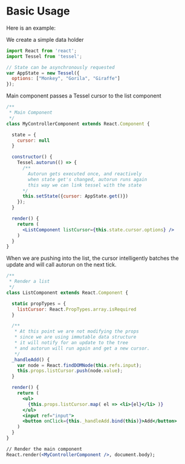 # Basic Usage
Here is an example:

We create a simple data holder

```jsx
import React from 'react';
import Tessel from 'tessel';

// State can be asynchronously requested
var AppState = new Tessel({
  options: ["Monkey", "Gorila", "Giraffe"]
});

```

Main component passes a Tessel cursor to the list component

```jsx
/**
 * Main Component
 */
class MyControllerComponent extends React.Component {

  state = {
    cursor: null
  }

  constructor() {
    Tessel.autorun(() => {
      /**
        Autorun gets executed once, and reactively
        when state get's changed, autorun runs again
        this way we can link tessel with the state
      */
      this.setState({cursor: AppState.get()})
    });
  }

  render() {
    return (
      <ListComponent listCursor={this.state.cursor.options} />
    )
  }
}
```

When we are pushing into the list, the cursor intelligently batches the update and will call autorun on the next tick.

```jsx
/**
 * Render a list
 */
class ListComponent extends React.Component {

  static propTypes = {
    listCursor: React.PropTypes.array.isRequired
  }

  /**
   * At this point we are not modifying the props
   * since we are using immutable data structure
   * it will notify for an update to the tree
   * and autorun will run again and get a new cursor.
   */
  _handleAdd() {
    var node = React.findDOMNode(this.refs.input);
    this.props.listCursor.push(node.value);
  }

  render() {
    return (
      <ul>
        {this.props.listCursor.map( el => <li>{el}</li> )}
      </ul>
      <input ref="input">
      <button onClick={this._handleAdd.bind(this)}>Add</button>
    )
  }
}

// Render the main component
React.render(<MyControllerComponent />, document.body);
```
